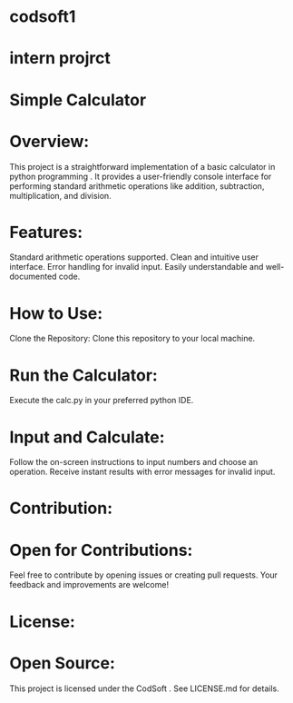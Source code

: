 # codsoft1
# intern projrct
# Simple Calculator
# Overview:
This project is a straightforward implementation of a basic calculator in python programming . It provides a user-friendly console interface for performing standard arithmetic operations like addition, subtraction, multiplication, and division.

# Features:
Standard arithmetic operations supported.
Clean and intuitive user interface.
Error handling for invalid input.
Easily understandable and well-documented code.

# How to Use:
Clone the Repository:
Clone this repository to your local machine.

# Run the Calculator:
Execute the calc.py in your preferred python IDE.

# Input and Calculate:
Follow the on-screen instructions to input numbers and choose an operation. Receive instant results with error messages for invalid input.

# Contribution:
# Open for Contributions:
Feel free to contribute by opening issues or creating pull requests. Your feedback and improvements are welcome!

# License:
# Open Source:
This project is licensed under the CodSoft . See LICENSE.md for details.
